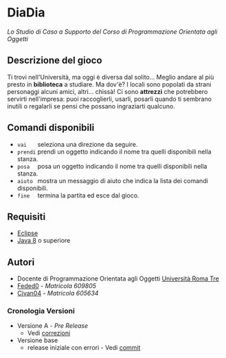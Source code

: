 # DiaDia
*Lo Studio di Caso a Supporto del Corso di Programmazione Orientata agli Oggetti*

## Descrizione del gioco
Ti trovi nell'Università, ma oggi è diversa dal solito... Meglio andare al più presto in **biblioteca** a studiare. Ma dov'è? I locali sono popolati da strani personaggi alcuni amici, altri... chissà! Ci sono **attrezzi** che potrebbero servirti nell'impresa: puoi raccoglierli, usarli, posarli quando ti sembrano inutili o regalarli se pensi che possano ingraziarti qualcuno.

## Comandi disponibili
* `vai   ` seleziona una direzione da seguire.
* `prendi` prendi un oggetto indicando il nome tra quelli disponibili nella stanza.
* `posa  ` posa un oggetto indicando il nome tra quelli disponibili nella stanza.
* `aiuto ` mostra un messaggio di aiuto che indica la lista dei comandi disponibili.
* `fine  ` termina la partita ed esce dal gioco.

## Requisiti
* [Eclipse](https://www.eclipse.org/downloads/)
* [Java 8](https://www.oracle.com/java/technologies/downloads/#java8) o superiore

## Autori
* Docente di Programmazione Orientata agli Oggetti [Università Roma Tre](https://www.uniroma3.it/)
* [Feded0](https://github.com/Feded0) - *Matricola 609805*
* [Civan04](https://github.com/Civan04) - *Matricola 605634*

### Cronologia Versioni
* Versione A - *Pre Release*
    * Vedi [correzioni]()
* Versione base
    * release iniziale con errori - Vedi [commit]()